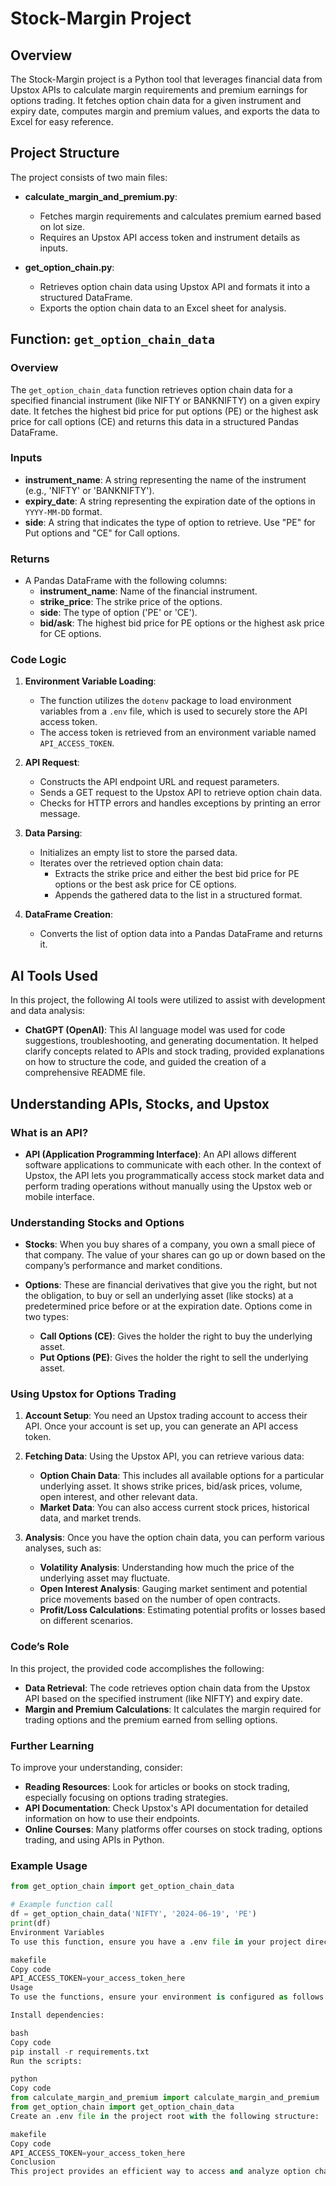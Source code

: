 # Stock-Margin Project

## Overview
The Stock-Margin project is a Python tool that leverages financial data from Upstox APIs to calculate margin requirements and premium earnings for options trading. It fetches option chain data for a given instrument and expiry date, computes margin and premium values, and exports the data to Excel for easy reference.

## Project Structure
The project consists of two main files:

- **calculate_margin_and_premium.py**: 
  - Fetches margin requirements and calculates premium earned based on lot size.
  - Requires an Upstox API access token and instrument details as inputs.

- **get_option_chain.py**: 
  - Retrieves option chain data using Upstox API and formats it into a structured DataFrame.
  - Exports the option chain data to an Excel sheet for analysis.

## Function: `get_option_chain_data`

### Overview
The `get_option_chain_data` function retrieves option chain data for a specified financial instrument (like NIFTY or BANKNIFTY) on a given expiry date. It fetches the highest bid price for put options (PE) or the highest ask price for call options (CE) and returns this data in a structured Pandas DataFrame.

### Inputs
- **instrument_name**: A string representing the name of the instrument (e.g., 'NIFTY' or 'BANKNIFTY').
- **expiry_date**: A string representing the expiration date of the options in `YYYY-MM-DD` format.
- **side**: A string that indicates the type of option to retrieve. Use "PE" for Put options and "CE" for Call options.

### Returns
- A Pandas DataFrame with the following columns:
  - **instrument_name**: Name of the financial instrument.
  - **strike_price**: The strike price of the options.
  - **side**: The type of option ('PE' or 'CE').
  - **bid/ask**: The highest bid price for PE options or the highest ask price for CE options.

### Code Logic
1. **Environment Variable Loading**:
   - The function utilizes the `dotenv` package to load environment variables from a `.env` file, which is used to securely store the API access token.
   - The access token is retrieved from an environment variable named `API_ACCESS_TOKEN`.

2. **API Request**:
   - Constructs the API endpoint URL and request parameters.
   - Sends a GET request to the Upstox API to retrieve option chain data.
   - Checks for HTTP errors and handles exceptions by printing an error message.

3. **Data Parsing**:
   - Initializes an empty list to store the parsed data.
   - Iterates over the retrieved option chain data:
     - Extracts the strike price and either the best bid price for PE options or the best ask price for CE options.
     - Appends the gathered data to the list in a structured format.

4. **DataFrame Creation**:
   - Converts the list of option data into a Pandas DataFrame and returns it.
## AI Tools Used
In this project, the following AI tools were utilized to assist with development and data analysis:

- **ChatGPT (OpenAI)**: This AI language model was used for code suggestions, troubleshooting, and generating documentation. It helped clarify concepts related to APIs and stock trading, provided explanations on how to structure the code, and guided the creation of a comprehensive README file.

## Understanding APIs, Stocks, and Upstox

### What is an API?
- **API (Application Programming Interface)**: An API allows different software applications to communicate with each other. In the context of Upstox, the API lets you programmatically access stock market data and perform trading operations without manually using the Upstox web or mobile interface.

### Understanding Stocks and Options
- **Stocks**: When you buy shares of a company, you own a small piece of that company. The value of your shares can go up or down based on the company’s performance and market conditions.
  
- **Options**: These are financial derivatives that give you the right, but not the obligation, to buy or sell an underlying asset (like stocks) at a predetermined price before or at the expiration date. Options come in two types:
  - **Call Options (CE)**: Gives the holder the right to buy the underlying asset.
  - **Put Options (PE)**: Gives the holder the right to sell the underlying asset.

### Using Upstox for Options Trading
1. **Account Setup**: You need an Upstox trading account to access their API. Once your account is set up, you can generate an API access token.

2. **Fetching Data**: Using the Upstox API, you can retrieve various data:
   - **Option Chain Data**: This includes all available options for a particular underlying asset. It shows strike prices, bid/ask prices, volume, open interest, and other relevant data.
   - **Market Data**: You can also access current stock prices, historical data, and market trends.

3. **Analysis**: Once you have the option chain data, you can perform various analyses, such as:
   - **Volatility Analysis**: Understanding how much the price of the underlying asset may fluctuate.
   - **Open Interest Analysis**: Gauging market sentiment and potential price movements based on the number of open contracts.
   - **Profit/Loss Calculations**: Estimating potential profits or losses based on different scenarios.

### Code’s Role
In this project, the provided code accomplishes the following:
- **Data Retrieval**: The code retrieves option chain data from the Upstox API based on the specified instrument (like NIFTY) and expiry date.
- **Margin and Premium Calculations**: It calculates the margin required for trading options and the premium earned from selling options.

### Further Learning
To improve your understanding, consider:
- **Reading Resources**: Look for articles or books on stock trading, especially focusing on options trading strategies.
- **API Documentation**: Check Upstox's API documentation for detailed information on how to use their endpoints.
- **Online Courses**: Many platforms offer courses on stock trading, options trading, and using APIs in Python.


### Example Usage
```python
from get_option_chain import get_option_chain_data

# Example function call
df = get_option_chain_data('NIFTY', '2024-06-19', 'PE')
print(df)
Environment Variables
To use this function, ensure you have a .env file in your project directory with the following structure:

makefile
Copy code
API_ACCESS_TOKEN=your_access_token_here
Usage
To use the functions, ensure your environment is configured as follows:

Install dependencies:

bash
Copy code
pip install -r requirements.txt
Run the scripts:

python
Copy code
from calculate_margin_and_premium import calculate_margin_and_premium
from get_option_chain import get_option_chain_data
Create an .env file in the project root with the following structure:

makefile
Copy code
API_ACCESS_TOKEN=your_access_token_here
Conclusion
This project provides an efficient way to access and analyze option chain data for financial instruments, helping traders make informed decisions based on margin and premium calculations.

